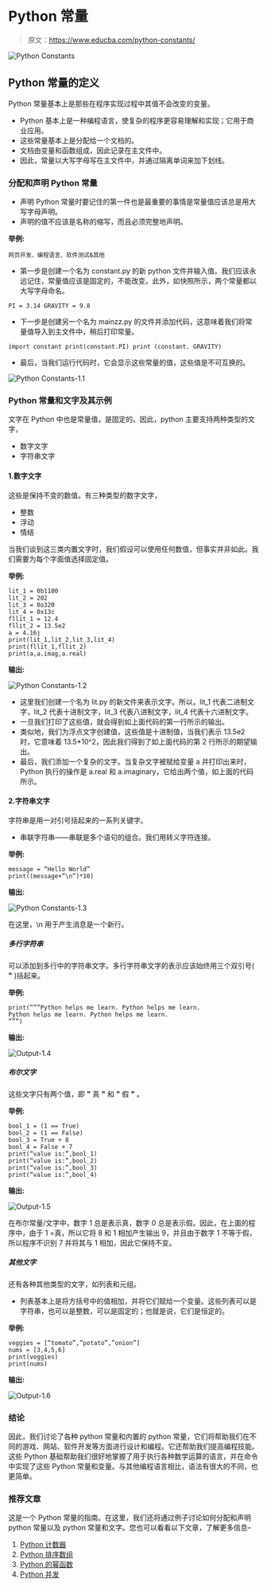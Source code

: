 # Python 常量

> 原文：<https://www.educba.com/python-constants/>

![Python Constants](img/c9f5919d40c8bf9e5ae5736ea97d3a38.png)



## Python 常量的定义

Python 常量基本上是那些在程序实现过程中其值不会改变的变量。

*   Python 基本上是一种编程语言，使复杂的程序更容易理解和实现；它用于商业应用。
*   这些常量基本上是分配给一个文档的。
*   文档由变量和函数组成，因此记录在主文件中。
*   因此，常量以大写字母写在主文件中，并通过隔离单词来加下划线。

### 分配和声明 Python 常量

*   声明 Python 常量时要记住的第一件也是最重要的事情是常量值应该总是用大写字母声明。
*   声明的值不应该是名称的缩写，而且必须完整地声明。

**举例:**

<small>网页开发、编程语言、软件测试&其他</small>

*   第一步是创建一个名为 constant.py 的新 python 文件并输入值。我们应该永远记住，常量值应该是固定的，不能改变。此外，如快照所示，两个常量都以大写字母命名。

`PI = 3.14
GRAVITY = 9.8`

*   下一步是创建另一个名为 mainzz.py 的文件并添加代码，这意味着我们将常量值导入到主文件中，稍后打印常量。

`import constant
print(constant.PI)
print (constant. GRAVITY)`

*   最后，当我们运行代码时，它会显示这些常量的值，这些值是不可互换的。

![Python Constants-1.1](img/175221cd8ca63f7380de57711318086e.png)



### Python 常量和文字及其示例

文字在 Python 中也是常量值，是固定的。因此，python 主要支持两种类型的文字，

*   数字文字
*   字符串文字

#### 1.数字文字

这些是保持不变的数值。有三种类型的数字文字，

*   整数
*   浮动
*   情结

当我们谈到这三类内置文字时，我们假设可以使用任何数值，但事实并非如此。我们需要为每个字面值选择固定值。

**举例:**

```
lit_1 = 0b1100
lit_2 = 202
lit_3 = 0o320
lit_4 = 0x13c
fllit_1 = 12.4
fllit_2 = 13.5e2
a = 4.16j
print(lit_1,lit_2,lit_3,lit_4)
print(fllit_1,fllit_2)
print(a,a.imag,a.real) 
```

**输出:**

![Python Constants-1.2](img/a19116c92450033f741f8ee1a2151fb3.png)



*   这里我们创建一个名为 lit.py 的新文件来表示文字。所以，lit_1 代表二进制文字，lit_2 代表十进制文字，lit_3 代表八进制文字，lit_4 代表十六进制文字。
*   一旦我们打印了这些值，就会得到如上面代码的第一行所示的输出。
*   类似地，我们为浮点文字创建值，这些值是十进制值，当我们表示 13.5e2 时，它意味着 13.5*10^2，因此我们得到了如上面代码的第 2 行所示的期望输出。
*   最后，我们添加一个复杂的文字。当复杂文字被赋给变量 a 并打印出来时，Python 执行的操作是 a.real 和 a.imaginary，它给出两个值，如上面的代码所示。

#### 2.字符串文字

字符串是用一对引号括起来的一系列关键字。

*   串联字符串——串联是多个语句的组合。我们用转义字符连接。

**举例:**

```
message = “Hello World”
print((message+”\n”)*10) 
```

**输出:**

![Python Constants-1.3](img/72022831cd0ef9ce50da112a57032d8c.png)



在这里，\n 用于产生消息是一个新行。

##### 多行字符串

可以添加到多行中的字符串文字。多行字符串文字的表示应该始终用三个双引号( **"** )括起来。

**举例:**

```
print(“””Python helps me learn. Python helps me learn.
Python helps me learn. Python helps me learn.
”””) 
```

**输出:**

![Output-1.4](img/b79fb46023d7be6290fd6c6b7efad38d.png)



##### 布尔文字

这些文字只有两个值，即 **"** 真 **"** 和 **"** 假 **"** 。

**举例:**

```
bool_1 = (1 == True)
bool_2 = (1 == False)
bool_3 = True + 8
bool_4 = False + 7
print(“value is:”,bool_1)
print(“value is:”,bool_2)
print(“value is:”,bool_3)
print(“value is:”,bool_4) 
```

**输出:**

![Output-1.5](img/5092c8a610713bed505b71e1a6ccf8d8.png)



在布尔常量/文字中，数字 1 总是表示真，数字 0 总是表示假。因此，在上面的程序中，由于 1 =真，所以它将 8 和 1 相加产生输出 9，并且由于数字 1 不等于假，所以程序不识别 7 并将其与 1 相加，因此它保持不变。

##### 其他文字

还有各种其他类型的文字，如列表和元组。

*   列表基本上是将方括号中的值相加，并将它们赋给一个变量。这些列表可以是字符串，也可以是整数，可以是固定的；也就是说，它们是恒定的。

**举例:**

```
veggies = [“tomato”,”potato”,”onion”]
nums = [3,4,5,6]
print(veggies)
print(nums) 
```

**输出:**

![Output-1.6](img/80b051cecef9263c24e24d9b691a7b30.png)



### 结论

因此，我们讨论了各种 python 常量和内置的 python 常量，它们将帮助我们在不同的游戏、网站、软件开发等方面进行设计和编程。它还帮助我们提高编程技能。这些 Python 基础帮助我们很好地掌握了用于执行各种数学运算的语言，并在命令中实现了这些 Python 常量和变量。与其他编程语言相比，语法有很大的不同，也更简单。

### 推荐文章

这是一个 Python 常量的指南。在这里，我们还将通过例子讨论如何分配和声明 python 常量以及 python 常量和文字。您也可以看看以下文章，了解更多信息–

1.  [Python 计数器](https://www.educba.com/python-counter/)
2.  [Python 排序数组](https://www.educba.com/python-sort-array/)
3.  [Python 的幂函数](https://www.educba.com/python-power-function/)
4.  [Python 并发](https://www.educba.com/python-concurrency/)





